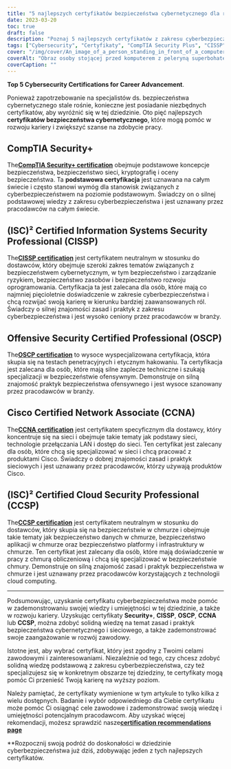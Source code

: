 ```yaml
---
title: "5 najlepszych certyfikatów bezpieczeństwa cybernetycznego dla rozwoju kariery"
date: 2023-03-20
toc: true
draft: false
description: "Poznaj 5 najlepszych certyfikatów z zakresu cyberbezpieczeństwa, które mogą pomóc w rozwoju kariery i zwiększyć szanse na zdobycie pracy w szybko rozwijającej się dziedzinie cyberbezpieczeństwa."
tags: ["Cybersecurity", "Certyfikaty", "CompTIA Security Plus", "CISSP", "Bezpieczeństwo ofensywne OSCP", "Cisco CCNA", "(ISC2) CCSP", "Bezpieczeństwo IT", "Bezpieczeństwo sieci", "Bezpieczeństwo w chmurze", "Rozwój zawodowy", "Awans zawodowy", "Walidacja umiejętności", "Bezpieczeństwo informacji", "Etyczny Hacking", "Testy penetracyjne", "Administracja sieciowa", "Chmura obliczeniowa", "Zarządzanie bezpieczeństwem", "Ocena podatności"]
cover: "/img/cover/An_image_of_a_person_standing_in_front_of_a_computer.png"
coverAlt: "Obraz osoby stojącej przed komputerem z peleryną superbohatera na plecach, symbolizujący umiejętności i wiedzę, którą można zdobyć dzięki uzyskaniu certyfikatów z zakresu cyberbezpieczeństwa."
coverCaption: ""
---
```


**Top 5 Cybersecurity Certifications for Career Advancement**.

Ponieważ zapotrzebowanie na specjalistów ds. bezpieczeństwa cybernetycznego stale rośnie, konieczne jest posiadanie niezbędnych certyfikatów, aby wyróżnić się w tej dziedzinie. Oto pięć najlepszych **certyfikatów bezpieczeństwa cybernetycznego**, które mogą pomóc w rozwoju kariery i zwiększyć szanse na zdobycie pracy.

## CompTIA Security+

The[**CompTIA Security+ certification**](https://www.comptia.org/certifications/security) obejmuje podstawowe koncepcje bezpieczeństwa, bezpieczeństwo sieci, kryptografię i oceny bezpieczeństwa. Ta **podstawowa certyfikacja** jest uznawana na całym świecie i często stanowi wymóg dla stanowisk związanych z cyberbezpieczeństwem na poziomie podstawowym. Świadczy on o silnej podstawowej wiedzy z zakresu cyberbezpieczeństwa i jest uznawany przez pracodawców na całym świecie.

## (ISC)² Certified Information Systems Security Professional (CISSP)

The[**CISSP certification**](https://www.isc2.org/Certifications/CISSP#) jest certyfikatem neutralnym w stosunku do dostawców, który obejmuje szeroki zakres tematów związanych z bezpieczeństwem cybernetycznym, w tym bezpieczeństwo i zarządzanie ryzykiem, bezpieczeństwo zasobów i bezpieczeństwo rozwoju oprogramowania. Certyfikacja ta jest zalecana dla osób, które mają co najmniej pięcioletnie doświadczenie w zakresie cyberbezpieczeństwa i chcą rozwijać swoją karierę w kierunku bardziej zaawansowanych ról. Świadczy o silnej znajomości zasad i praktyk z zakresu cyberbezpieczeństwa i jest wysoko ceniony przez pracodawców w branży.

## Offensive Security Certified Professional (OSCP)

The[**OSCP certification**](https://www.offensive-security.com/pwk-oscp/) to wysoce wyspecjalizowana certyfikacja, która skupia się na testach penetracyjnych i etycznym hakowaniu. Ta certyfikacja jest zalecana dla osób, które mają silne zaplecze techniczne i szukają specjalizacji w bezpieczeństwie ofensywnym. Demonstruje on silną znajomość praktyk bezpieczeństwa ofensywnego i jest wysoce szanowany przez pracodawców w branży.

## Cisco Certified Network Associate (CCNA)

The[**CCNA certification**](https://www.cisco.com/c/en/us/training-events/training-certifications/certifications/associate/ccna.html) jest certyfikatem specyficznym dla dostawcy, który koncentruje się na sieci i obejmuje takie tematy jak podstawy sieci, technologie przełączania LAN i dostęp do sieci. Ten certyfikat jest zalecany dla osób, które chcą się specjalizować w sieci i chcą pracować z produktami Cisco. Świadczy o dobrej znajomości zasad i praktyk sieciowych i jest uznawany przez pracodawców, którzy używają produktów Cisco.

## (ISC)² Certified Cloud Security Professional (CCSP)

The[**CCSP certification**](https://www.isc2.org/Certifications/CCSP) jest certyfikatem neutralnym w stosunku do dostawców, który skupia się na bezpieczeństwie w chmurze i obejmuje takie tematy jak bezpieczeństwo danych w chmurze, bezpieczeństwo aplikacji w chmurze oraz bezpieczeństwo platformy i infrastruktury w chmurze. Ten certyfikat jest zalecany dla osób, które mają doświadczenie w pracy z chmurą obliczeniową i chcą się specjalizować w bezpieczeństwie chmury. Demonstruje on silną znajomość zasad i praktyk bezpieczeństwa w chmurze i jest uznawany przez pracodawców korzystających z technologii cloud computing.

______

Podsumowując, uzyskanie certyfikatu cyberbezpieczeństwa może pomóc w zademonstrowaniu swojej wiedzy i umiejętności w tej dziedzinie, a także w rozwoju kariery. Uzyskując certyfikaty **Security+**, **CISSP**, **OSCP**, **CCNA** lub **CCSP**, można zdobyć solidną wiedzę na temat zasad i praktyk bezpieczeństwa cybernetycznego i sieciowego, a także zademonstrować swoje zaangażowanie w rozwój zawodowy.

Istotne jest, aby wybrać certyfikat, który jest zgodny z Twoimi celami zawodowymi i zainteresowaniami. Niezależnie od tego, czy chcesz zdobyć solidną wiedzę podstawową z zakresu cyberbezpieczeństwa, czy też specjalizujesz się w konkretnym obszarze tej dziedziny, te certyfikaty mogą pomóc Ci przenieść Twoją karierę na wyższy poziom.

Należy pamiętać, że certyfikaty wymienione w tym artykule to tylko kilka z wielu dostępnych. Badanie i wybór odpowiedniego dla Ciebie certyfikatu może pomóc Ci osiągnąć cele zawodowe i zademonstrować swoją wiedzę i umiejętności potencjalnym pracodawcom. Aby uzyskać więcej rekomendacji, możesz sprawdzić nasze[**certification recommendations page**](https://simeononsecurity.ch/recommendations/certifications/)

**Rozpocznij swoją podróż do doskonałości w dziedzinie cyberbezpieczeństwa już dziś, zdobywając jeden z tych najlepszych certyfikatów.
